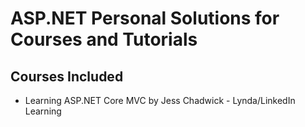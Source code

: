 # ASP.NET Personal Solutions for Courses and Tutorials

## Courses Included

* Learning ASP.NET Core MVC by Jess Chadwick - Lynda/LinkedIn Learning

